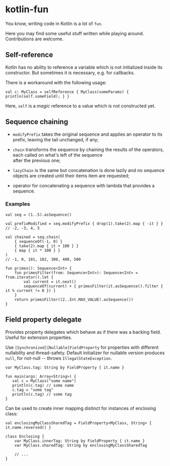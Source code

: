# kotlin-fun

You know, writing code in Kotlin is a lot of `fun`. 

Here you may find some useful stuff written while playing around. Contributions are welcome.

## Self-reference

Kotlin has no ability to reference a variable which is not initialized inside its constructor.
But sometimes it is necessary, e.g. for callbacks.

There is a workaround with the following usage:

    val c: MyClass = selfReference { MyClass(someParams) { println(self.someField); } }
    
Here, `self` is a *magic* reference to a value which is not constructed yet.

## Sequence chaining

* `modifyPrefix` takes the original sequence and applies an operator to its prefix, leaving the
 tail unchanged, if any;

* `chain` transforms the sequence by chaining the results of the operators, each called on what's left of the sequence  
 after the previous one;
 
* `lazyChain` is the same but concatenation is done lazily and no sequence objects are created until their items item are
 requested;
  
* operator for concatenating a sequence with lambda that provides a sequence.

### Examples

    val seq = (1..5).asSequence()
    
    val prefixModified = seq.modifyPrefix { drop(1).take(2).map { -it } } // -2, -3, 4, 5 
    
    val chained = seq.chain(
        { sequenceOf(-1, 0) }
        { take(2).map { it + 100 } }
        { map { it * 100 } }
    )
    // -1, 0, 101, 102, 300, 400, 500
    
    fun primes(): Sequence<Int> {
        fun primesFilter(from: Sequence<Int>): Sequence<Int> = from.iterator().let {
            val current = it.next()
            sequenceOf(current) + { primesFilter(it.asSequence().filter { it % current != 0 }) }
        }
        return primesFilter((2..Int.MAX_VALUE).asSequence())
    }    
    
## Field property delegate
    
Provides property delegates which behave as if there was a backing field. Useful for extension properties.
    
Use `[Synchronized][Nullable]FieldProperty` for properties with different nullability and thread-safety. 
Default initializer for nullable version produces `null`, for not-null -- throws `IllegalStateException`.

    var MyClass.tag: String by FieldProperty { it.name }
    
    fun main(args: Array<String>) {
       val c = MyClass("some name")
       println(c.tag) // some name
       c.tag = "some tag"
       println(c.tag) // some tag
    }
    
Can be used to create inner mapping distinct for instances of enclosing class:

    val enclosingMyClassSharedTag = FieldProperty<MyClass, String> { it.name.reversed() }

    class Enclosing {    
        var MyClass.innerTag: String by FieldProperty { it.name }
        var MyClass.sharedTag: String by enclosingMyClassSharedTag
        
        // ...
    }    